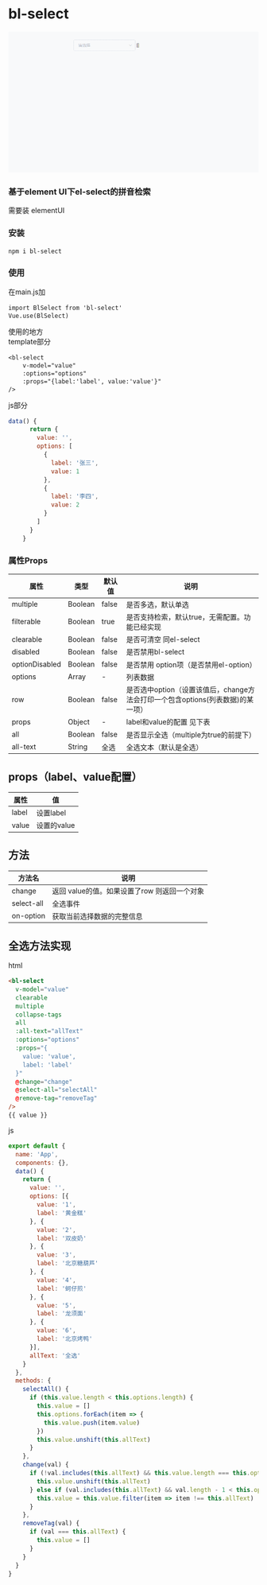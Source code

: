 # bl-select
![示例图片](examples/assets/GIF.gif)
### 基于element UI下el-select的拼音检索
需要装 elementUI
### 安装
`npm i bl-select`
### 使用
在main.js加
```
import BlSelect from 'bl-select'
Vue.use(BlSelect)
```
使用的地方   
template部分
```
<bl-select
    v-model="value"
    :options="options"
    :props="{label:'label', value:'value'}"
/>
```
js部分
```js
data() {
      return {
        value: '',
        options: [
          {
            label: '张三',
            value: 1
          },
          {
            label: '李四',
            value: 2
          }
        ]
      }
    }
```
### 属性Props 

属性 | 类型 | 默认值 | 说明
---|---|---|---
multiple | Boolean | false|是否多选，默认单选
filterable | Boolean | true |是否支持检索，默认true，无需配置。功能已经实现
clearable | Boolean | false | 是否可清空 同el-select
disabled | Boolean | false | 是否禁用bl-select
optionDisabled | Boolean | false | 是否禁用 option项（是否禁用el-option）
options | Array | - | 列表数据
row | Boolean |false | 是否选中option（设置该值后，change方法会打印一个包含options(列表数据)的某一项）
props | Object | - | label和value的配置 见下表
all | Boolean | false|是否显示全选（multiple为true的前提下）
all-text | String | 全选 |全选文本（默认是全选）

## props（label、value配置）
属性 | 值
---|---
label | 设置label
value | 设置的value

## 方法
方法名 | 说明
---|---
change| 返回 value的值。如果设置了row 则返回一个对象
select-all | 全选事件
on-option | 获取当前选择数据的完整信息

## 全选方法实现
html    
```html
<bl-select
  v-model="value"
  clearable
  multiple
  collapse-tags
  all
  :all-text="allText"
  :options="options"
  :props="{
    value: 'value',
    label: 'label'
  }"
  @change="change"
  @select-all="selectAll"
  @remove-tag="removeTag"
/>
{{ value }}
```
js
```js
export default {
  name: 'App',
  components: {},
  data() {
    return {
      value: '',
      options: [{
        value: '1',
        label: '黄金糕'
      }, {
        value: '2',
        label: '双皮奶'
      }, {
        value: '3',
        label: '北京糖葫芦'
      }, {
        value: '4',
        label: '蚵仔煎'
      }, {
        value: '5',
        label: '龙须面'
      }, {
        value: '6',
        label: '北京烤鸭'
      }],
      allText: '全选'
    }
  },
  methods: {
    selectAll() {
      if (this.value.length < this.options.length) {
        this.value = []
        this.options.forEach(item => {
          this.value.push(item.value)
        })
        this.value.unshift(this.allText)
      }
    },
    change(val) {
      if (!val.includes(this.allText) && this.value.length === this.options.length) {
        this.value.unshift(this.allText)
      } else if (val.includes(this.allText) && val.length - 1 < this.options.length) {
        this.value = this.value.filter(item => item !== this.allText)
      }
    },
    removeTag(val) {
      if (val === this.allText) {
        this.value = []
      }
    }
  }
}
```